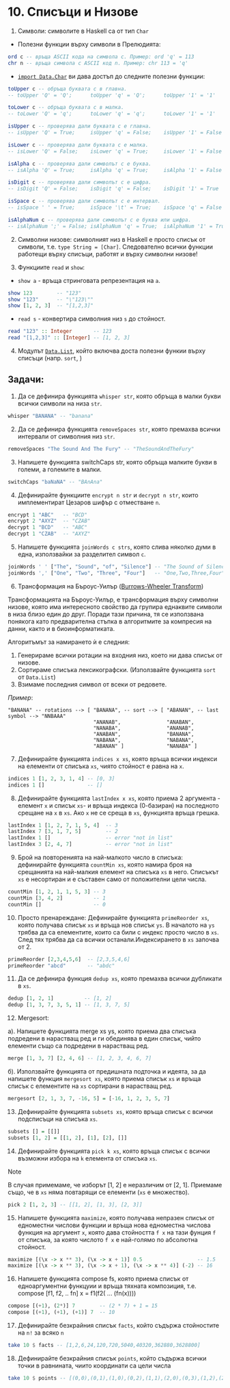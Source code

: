# 10. Списъци и Низове

1. Символи: символите в Haskell са от тип `Char`

  - Полезни функции върху символи в Прелюдията:

  ```haskell
  ord c -- връща ASCII кода на символа c. Пример: ord 'q' = 113
  chr n -- връща символа с ASCII код n. Пример: chr 113 = 'q'
  ```

  - [`import Data.Char`](https://hackage.haskell.org/package/base-4.20.0.1/docs/Data-Char.html) ви дава достъп до следните полезни функции:

  ```haskell
  toUpper c -- обръща буквата c в главна.
  -- toUpper 'Q' = 'Q';      toUpper 'q' = 'Q';      toUpper '1' = '1'

  toLower c -- обръща буквата c в малка.
  -- toLower 'Q' = 'q';      toLower 'q' = 'q';      toLower '1' = '1'

  isUpper c -- проверява дали буквата c e главна.
  -- isUpper 'Q' = True;     isUpper 'q' = False;    isUpper '1' = False

  isLower c -- проверява дали буквата c e малка.
  -- isLower 'Q' = False;    isLower 'q' = True;     isLower '1' = False

  isAlpha c -- проверява дали символът c е буква.
  -- isAlpha 'Q' = True;     isAlpha 'q' = True;     isAlpha '1' = False

  isDigit c -- проверява дали символът c e цифра.
  -- isDigit 'Q' = False;    isDigit 'q' = False;    isDigit '1' = True

  isSpace c -- проверява дали символът c e интервал.
  -- isSpace ' ' = True;     isSpace '\t' = True;    isSpace 'q' = False

  isAlphaNum c -- проверява дали символът c е буква или цифра.
  -- isAlphaNum ';' = False; isAlphaNum 'q' = True;  isAlphaNum '1' = True
  ```

2. Символни низове: символният низ в Haskell е просто списък от символи, т.е. `type String = [Char]`. Следователно всички функции работещи върху списъци, работят и върху символни низове!

3. Функциите `read` и `show`:

  - `show a` - връща стринговата репрезентация на `а`.

  ```haskell
  show 123        -- "123"
  show "123"      -- "\"123\""
  show [1, 2, 3]  -- "[1,2,3]"
  ```

  - `read s` - конвертира символния низ `s` до стойност.
  ```haskell
  read "123" :: Integer       -- 123
  read "[1,2,3]" :: [Integer] -- [1, 2, 3]
  ```

4. Модулът [`Data.List`](https://hackage.haskell.org/package/base-4.20.0.1/docs/Data-List.html#v:nub), който включва доста полезни функии върху списъци (напр. `sort`, )


## Задачи:

1. Да се дефинира функцията `whisper str`, която обръща в малки букви всички символи на низа `str`.

```haskell
whisper "BANANA" -- "banana"
```

2. Да се дефинира функцията `removeSpaces str`, която премахва всички интервали от символния низ `str`.

```haskell
removeSpaces "The Sound And The Fury" -- "TheSoundAndTheFury"
```

3. Напишете функцията switchCaps str, която обръща малките букви в големи, а големите в малки.

```haskell
switchCaps "baNaNA" -- "BAnAna"
```

4. Дефинирайте функциите `encrypt n str` и `decrypt n str`, които имплементират Цезаров шифър с отместване `n`.

```haskell
encrypt 1 "ABC"   -- "BCD"
encrypt 2 "AXYZ"  -- "CZAB"
decrypt 1 "BCD"   -- "ABC"
decrypt 1 "CZAB"  -- "AXYZ"
```

5. Напишете функцията `joinWords c strs`, която слива няколко думи в една, използвайки за разделител символ `c`.

```haskell
joinWords ' ' ["The", "Sound", "of", "Silence"] -- "The Sound of Silence"
joinWords ',' ["One", "Two", "Three", "Four"]   -- "One,Two,Three,Four"
```

6. Трансформация на Бъроус-Уилър ([Burrows-Wheeler Transform](https://en.wikipedia.org/wiki/Burrows%E2%80%93Wheeler_transform))

Трансформацията на Бъроус-Уилър, е трансформация върху символни низове, която има интересното свойство да групира еднаквите символи в низа близо един до друг. Поради тази причина, тя се използвана понякога като предварителна стъпка в алгоритмите за компресия на данни, както и в биоинформатиката.

Алгоритъмът за намирането ѝ е следния:
  1. Генерираме всички ротации на входния низ, което ни дава списък от низове.
  2. Сортираме списъка лексикографски. (Използвайте функцията `sort` от `Data.List`)
  3. Взимаме последния символ от всеки от редовете.

_Пример_:
```
"BANANA" -- rotations --> [ "BANANA", -- sort --> [ "ABANAN", -- last symbol --> "NNBAAA"
                            "ANANAB",               "ANABAN",
                            "NANABA",               "ANANAB",
                            "ANABAN",               "BANANA",
                            "NABANA",               "NABANA",
                            "ABANAN" ]              "NANABA" ]
```

7. Дефинирайте функцията `indices x xs`, която връща всички индекси на елементи от списъка `xs`, чиято стойност е равна на `x`.

```haskell
indices 1 [1, 2, 3, 1, 4] -- [0, 3]
indices 1 []              -- []
```

8. Дефинирайте функцията `lastIndex x xs`, която приема 2 аргумента - елемент `x` и списък `xs`- и връща индекса  (0-базиран) на последното срещане на `x` в `xs`. Ако `x` не се среща в `xs`, функцията връща грешка.

```haskell
lastIndex 1 [1, 2, 7, 1, 5, 4]  -- 3
lastIndex 7 [3, 1, 7, 5]        -- 2
lastIndex 1 []                  -- error "not in list"
lastIndex 3 [2, 4, 7]           -- error "not in list"
```

9. Брой на повторенията на най-малкото число в списъка: дефинирайте функцията `countMin xs`, която намира броя на срещанията на най-малкия елемент на списъка `xs` в него. Списъкът `xs` е несортиран и e съставен само от положителни цели числа.

```haskell
countMin [1, 2, 1, 1, 5, 3] -- 3
countMin [3, 4, 2]          -- 1
countMin []                 -- 0
```

10. Просто пренареждане: Дефинирайте функцията `primeReorder xs`, която получава списък `xs` и връща нов списък `ys`. В началото на `ys` трябва да са елементите, които са били с индекс просто число в `xs`. След тях трябва да са всички останали.Индексирането в `xs` започва от 2.

```haskell
primeReorder [2,3,4,5,6]  -- [2,3,5,4,6]
primeReorder "abcd"       -- "abdc"
```

11. Да се дефинира функция `dedup xs`, която премахва всички дубликати в `xs`.

```haskell
dedup [1, 2, 1]          -- [1, 2]
dedup [1, 3, 7, 3, 5, 1] -- [1, 3, 7, 5]
```

12. Mergesort:

  а). Нaпишете функцията merge xs ys, която приема два списъка подредени в нарастващ ред и ги обединява в един списък, чийто елементи също са подредени в нарастващ ред.

  ```haskell
  merge [1, 3, 7] [2, 4, 6] -- [1, 2, 3, 4, 6, 7]
  ```

  б). Използвайте функцията от предишната подточка и идеята, за да напишете функция `mergesort xs`, която приема списък `xs` и връща списък с елементите на `xs` сортирани в нарастващ ред.

  ```haskell
  mergesort [2, 1, 3, 7, -16, 5] = [-16, 1, 2, 3, 5, 7]
  ```

13. Дефинирайте функцията `subsets xs`, която връща списък с всички подсписъци на списъка `xs`.

```haskell
subsets [] = [[]]
subsets [1, 2] = [[1, 2], [1], [2], []]
```

14. Дефинирайте функцията `pick k xs`, която връща списък с всички възможни избора на `k` елемента от списъка `xs`.

> [!NOTE]
> В случая примемаме, че изборът [1, 2] е неразличим от [2, 1]. Приемаме също, че в `xs` няма повтарящи се елементи (`xs` е множество).

```haskell
pick 2 [1, 2, 3] -- [[1, 2], [1, 3], [2, 3]]
```

15. Напишете функцията `maximize`, която получава непразен списък от едноместни числови функции и връща нова едноместна числова функция на аргумент `x`, която дава стойността `f x` на тази фунция `f` от списъка, за която числото `f x` е най-голямо по абсолютна стойност.

```haskell
maximize [(\x -> x ** 3), (\x -> x + 1)] 0.5                  -- 1.5
maximize [(\x -> x ** 3), (\x -> x + 1), (\x -> x ** 4)] (-2) -- 16
```

16. Напишете функцията compose fs, която приема списък от едноаргументни функцуии
и връща тяхната композиция, т.е. compose [f1, f2, .. fn] x = f1(f2( ... (fn(x))))

```haskell
compose [(+1), (2*)] 7        -- (2 * 7) + 1 = 15
compose [(+1), (+1), (+1)] 7  -- 10
```

17. Дефинирайте безкрайния списък `facts`, който съдържа стойностите на `n!` за всяко `n`

```haskell
take 10 $ facts -- [1,2,6,24,120,720,5040,40320,362880,3628800]
```

18. Дефинирайте безкрайния списък `points`, който съдържа всички точки в равнината, чиито координати са цели числа

```haskell
take 10 $ points -- [(0,0),(0,1),(1,0),(0,2),(1,1),(2,0),(0,3),(1,2),(2,1),(3,0)]
```